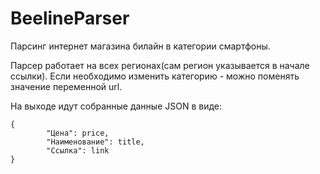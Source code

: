 # BeelineParser
Парсинг интернет магазина билайн в категории смартфоны.

Парсер работает на всех регионах(сам регион указывается в начале ссылки).
Если необходимо изменить категорию - можно поменять значение переменной url.


На выходе идут собранные данные JSON в виде:
```
{
        "Цена": price,
        "Наименование": title,
        "Ссылка": link
}

```
